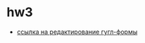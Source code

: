 # hw3
* [ссылка на редактирование гугл-формы](https://docs.google.com/forms/d/1zY6NdZivHXJ1VveMecp9WeIyZzEoZNVxa1JXU7a4vTc/edit?usp=sharing) 
